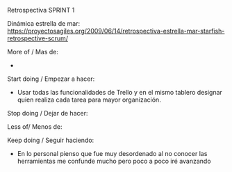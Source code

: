 Retrospectiva SPRINT 1 

Dinámica estrella de mar: https://proyectosagiles.org/2009/06/14/retrospectiva-estrella-mar-starfish-retrospective-scrum/

More of / Mas de:

-

Start doing / Empezar a hacer:

- Usar todas las funcionalidades de Trello y en el mismo tablero designar quien realiza cada tarea para mayor organización.


Stop doing / Dejar de hacer:

Less of/ Menos de:

Keep doing / Seguir haciendo:

- En lo personal pienso que fue muy desordenado al no conocer las herramientas me confunde mucho pero poco a poco iré avanzando
